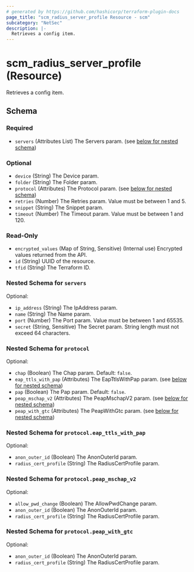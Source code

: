 ```yaml
---
# generated by https://github.com/hashicorp/terraform-plugin-docs
page_title: "scm_radius_server_profile Resource - scm"
subcategory: "NetSec"
description: |-
  Retrieves a config item.
---
```


# scm_radius_server_profile (Resource)

Retrieves a config item.



<!-- schema generated by tfplugindocs -->
## Schema

### Required

- `servers` (Attributes List) The Servers param. (see [below for nested schema](#nestedatt--servers))

### Optional

- `device` (String) The Device param.
- `folder` (String) The Folder param.
- `protocol` (Attributes) The Protocol param. (see [below for nested schema](#nestedatt--protocol))
- `retries` (Number) The Retries param. Value must be between 1 and 5.
- `snippet` (String) The Snippet param.
- `timeout` (Number) The Timeout param. Value must be between 1 and 120.

### Read-Only

- `encrypted_values` (Map of String, Sensitive) (Internal use) Encrypted values returned from the API.
- `id` (String) UUID of the resource.
- `tfid` (String) The Terraform ID.

<a id="nestedatt--servers"></a>
### Nested Schema for `servers`

Optional:

- `ip_address` (String) The IpAddress param.
- `name` (String) The Name param.
- `port` (Number) The Port param. Value must be between 1 and 65535.
- `secret` (String, Sensitive) The Secret param. String length must not exceed 64 characters.


<a id="nestedatt--protocol"></a>
### Nested Schema for `protocol`

Optional:

- `chap` (Boolean) The Chap param. Default: `false`.
- `eap_ttls_with_pap` (Attributes) The EapTtlsWithPap param. (see [below for nested schema](#nestedatt--protocol--eap_ttls_with_pap))
- `pap` (Boolean) The Pap param. Default: `false`.
- `peap_mschap_v2` (Attributes) The PeapMschapV2 param. (see [below for nested schema](#nestedatt--protocol--peap_mschap_v2))
- `peap_with_gtc` (Attributes) The PeapWithGtc param. (see [below for nested schema](#nestedatt--protocol--peap_with_gtc))

<a id="nestedatt--protocol--eap_ttls_with_pap"></a>
### Nested Schema for `protocol.eap_ttls_with_pap`

Optional:

- `anon_outer_id` (Boolean) The AnonOuterId param.
- `radius_cert_profile` (String) The RadiusCertProfile param.


<a id="nestedatt--protocol--peap_mschap_v2"></a>
### Nested Schema for `protocol.peap_mschap_v2`

Optional:

- `allow_pwd_change` (Boolean) The AllowPwdChange param.
- `anon_outer_id` (Boolean) The AnonOuterId param.
- `radius_cert_profile` (String) The RadiusCertProfile param.


<a id="nestedatt--protocol--peap_with_gtc"></a>
### Nested Schema for `protocol.peap_with_gtc`

Optional:

- `anon_outer_id` (Boolean) The AnonOuterId param.
- `radius_cert_profile` (String) The RadiusCertProfile param.
